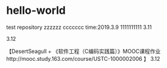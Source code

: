 
# hello-world
test repository
zzzzzz
ccccccc
time:2019.3.9
1111111111
3.11

3.12

【DesertSeagull + 《软件工程（C编码实践篇）》MOOC课程作业http://mooc.study.163.com/course/USTC-1000002006 】
3.12
